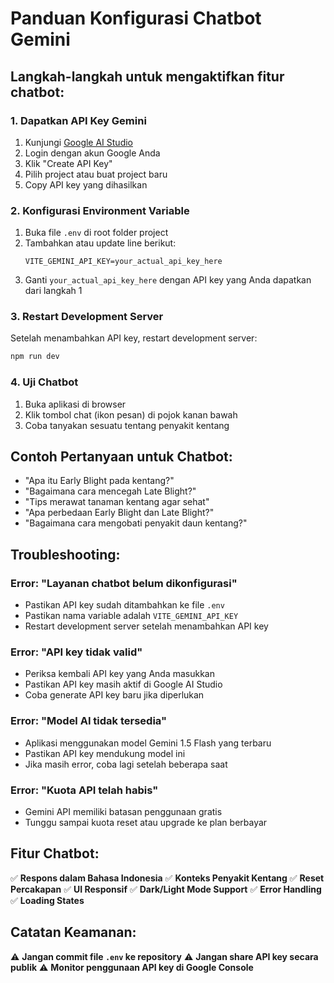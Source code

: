 # Panduan Konfigurasi Chatbot Gemini

## Langkah-langkah untuk mengaktifkan fitur chatbot:

### 1. Dapatkan API Key Gemini

1. Kunjungi [Google AI Studio](https://makersuite.google.com/app/apikey)
2. Login dengan akun Google Anda
3. Klik "Create API Key"
4. Pilih project atau buat project baru
5. Copy API key yang dihasilkan

### 2. Konfigurasi Environment Variable

1. Buka file `.env` di root folder project
2. Tambahkan atau update line berikut:
   ```
   VITE_GEMINI_API_KEY=your_actual_api_key_here
   ```
3. Ganti `your_actual_api_key_here` dengan API key yang Anda dapatkan dari langkah 1

### 3. Restart Development Server

Setelah menambahkan API key, restart development server:
```bash
npm run dev
```

### 4. Uji Chatbot

1. Buka aplikasi di browser
2. Klik tombol chat (ikon pesan) di pojok kanan bawah
3. Coba tanyakan sesuatu tentang penyakit kentang

## Contoh Pertanyaan untuk Chatbot:

- "Apa itu Early Blight pada kentang?"
- "Bagaimana cara mencegah Late Blight?"
- "Tips merawat tanaman kentang agar sehat"
- "Apa perbedaan Early Blight dan Late Blight?"
- "Bagaimana cara mengobati penyakit daun kentang?"

## Troubleshooting:

### Error: "Layanan chatbot belum dikonfigurasi"
- Pastikan API key sudah ditambahkan ke file `.env`
- Pastikan nama variable adalah `VITE_GEMINI_API_KEY`
- Restart development server setelah menambahkan API key

### Error: "API key tidak valid"
- Periksa kembali API key yang Anda masukkan
- Pastikan API key masih aktif di Google AI Studio
- Coba generate API key baru jika diperlukan

### Error: "Model AI tidak tersedia"
- Aplikasi menggunakan model Gemini 1.5 Flash yang terbaru
- Pastikan API key mendukung model ini
- Jika masih error, coba lagi setelah beberapa saat

### Error: "Kuota API telah habis"
- Gemini API memiliki batasan penggunaan gratis
- Tunggu sampai kuota reset atau upgrade ke plan berbayar

## Fitur Chatbot:

✅ **Respons dalam Bahasa Indonesia**
✅ **Konteks Penyakit Kentang**
✅ **Reset Percakapan**
✅ **UI Responsif**
✅ **Dark/Light Mode Support**
✅ **Error Handling**
✅ **Loading States**

## Catatan Keamanan:

⚠️ **Jangan commit file `.env` ke repository**
⚠️ **Jangan share API key secara publik**
⚠️ **Monitor penggunaan API key di Google Console**

